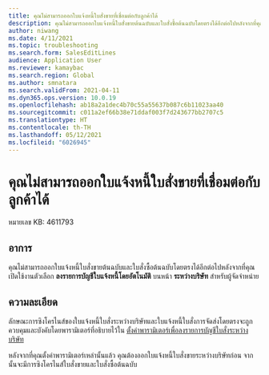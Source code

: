 ```yaml
---
title: คุณไม่สามารถออกใบแจ้งหนี้ใบสั่งขายที่เชื่อมต่อกับลูกค้าได้
description: คุณไม่สามารถออกใบแจ้งหนี้ใบสั่งขายต้นฉบับและใบสั่งซื้อต้นฉบับโดยตรงได้อีกต่อไปหลังจากที่คุณเปิดใช้งานตัวเลือกลงรายการบัญชีใบแจ้งหนี้โดยอัตโนมัติ
author: niwang
ms.date: 4/11/2021
ms.topic: troubleshooting
ms.search.form: SalesEditLines
audience: Application User
ms.reviewer: kamaybac
ms.search.region: Global
ms.author: smnatara
ms.search.validFrom: 2021-04-11
ms.dyn365.ops.version: 10.0.19
ms.openlocfilehash: ab18a2a1dec4b70c55a55637b087c6b11023aa40
ms.sourcegitcommit: c011a2ef66b38e71ddaf003f7d243677bb2707c5
ms.translationtype: HT
ms.contentlocale: th-TH
ms.lasthandoff: 05/12/2021
ms.locfileid: "6026945"
---
```

# <a name="you-cant-invoice-a-customer-facing-sales-order"></a>คุณไม่สามารถออกใบแจ้งหนี้ใบสั่งขายที่เชื่อมต่อกับลูกค้าได้

หมายเลข KB: 4611793

## <a name="symptoms"></a>อาการ

คุณไม่สามารถออกใบแจ้งหนี้ใบสั่งขายต้นฉบับและใบสั่งซื้อต้นฉบับโดยตรงได้อีกต่อไปหลังจากที่คุณเปิดใช้งานตัวเลือก  **ลงรายการบัญชีใบแจ้งหนี้โดยอัตโนมัติ** บนหน้า **ระหว่างบริษัท** สำหรับผู้จัดจำหน่าย

## <a name="resolution"></a>ความละเอียด

ลักษณะการซิงโครไนส์ของใบแจ้งหนี้ใบสั่งระหว่างบริษัทและใบแจ้งหนี้ใบสั่งการจัดส่งโดยตรงจะถูกควบคุมและบังคับโดยพารามิเตอร์ที่อธิบายไว้ใน [ตั้งค่าพารามิเตอร์เพื่อลงรายการบัญชีใบสั่งระหว่างบริษัท](/dynamicsax-2012/appuser-itpro/set-up-parameters-to-post-an-intercompany-order)

หลังจากที่คุณตั้งค่าพารามิเตอร์เหล่านั้นแล้ว คุณต้องออกใบแจ้งหนี้ใบสั่งขายระหว่างบริษัทก่อน จากนั้นจะมีการซิงโครไนส์ใบสั่งขายและใบสั่งซื้อต้นฉบับ
